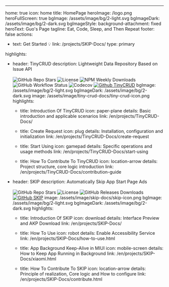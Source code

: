 ---
home: true
icon: home
title: HomePage
heroImage: /logo.png
heroFullScreen: true
bgImage: /assets/image/bg/2-light.svg
bgImageDark: /assets/image/bg/2-dark.svg
bgImageStyle:
  background-attachment: fixed
heroText: Guo's Page
tagline: Eat, Code, Sleep, and Then Repeat
footer: false
actions:
  - text: Get Started 💡
    link: /projects/SKIP-Docs/
    type: primary

highlights:
  - header: TinyCRUD
    description: Lightweight Data Repository Based on Issue API<br/> <br/><img alt="GitHub Repo Stars" src="https://img.shields.io/github/stars/GuoXiCheng/TinyCRUD" /> <img alt="License" src="https://img.shields.io/github/license/GuoXiCheng/TinyCRUD" /> <img alt="NPM Weekly Downloads" src="https://img.shields.io/npm/dw/tiny-crud" /> <img alt="GitHub Workflow Status" src="https://img.shields.io/github/actions/workflow/status/GuoXiCheng/TinyCRUD/ci.yml" /> <img alt="Codecov" src="https://img.shields.io/codecov/c/github/GuoXiCheng/TinyCRUD/main" /> <a href="https://github.com/GuoXiCheng/TinyCRUD"><img alt="Github TinyCRUD" src="https://img.shields.io/badge/GitHub-TinyCRUD-blue.svg" /></a>
    bgImage: /assets/image/bg/2-light.svg
    bgImageDark: /assets/image/bg/2-dark.svg
    image: /assets/image/tiny-crud-docs/tiny-crud-icon.png
    highlights:
      - title: Introduction Of TinyCRUD
        icon: paper-plane
        details: Basic introduction and applicable scenarios
        link: /en/projects/TinyCRUD-Docs/

      - title: Create Request
        icon: plug
        details: Installation, configuration and initialization
        link: /en/projects/TinyCRUD-Docs/create-request

      - title: Start Using
        icon: gamepad
        details: Specific operations and usage methods
        link: /en/projects/TinyCRUD-Docs/start-using

      - title: How To Contribute To TinyCRUD
        icon: location-arrow
        details: Project structure, core logic introduction
        link: /en/projects/TinyCRUD-Docs/contribution-guide

  - header: SKIP
    description: Automatically Skip App Start Page Ads<br/> <br/><img alt="GitHub Repo Stars" src="https://img.shields.io/github/stars/GuoXiCheng/SKIP" /> <img alt="License" src="https://img.shields.io/github/license/GuoXiCheng/SKIP" /> <img alt="GitHub Releases Downloads" src="https://img.shields.io/github/downloads/GuoXiCheng/SKIP/total" /> <a href="https://github.com/GuoXiCheng/SKIP"><img alt="GitHub SKIP" src="https://img.shields.io/badge/GitHub-SKIP-blue.svg" /></a>
    image: /assets/image/skip-docs/skip-icon.png
    bgImage: /assets/image/bg/2-light.svg
    bgImageDark: /assets/image/bg/2-dark.svg
    highlights:
      - title: Introduction Of SKIP
        icon: download
        details: Interface Preview and AKP Download
        link: /en/projects/SKIP-Docs/

      - title: How To Use
        icon: robot
        details: Enable Accessibility Service
        link: /en/projects/SKIP-Docs/how-to-use.html

      - title: App Background Keep-Alive in MIUI
        icon: mobile-screen
        details: How to Keep App Running in Background
        link: /en/projects/SKIP-Docs/xiaomi.html
      
      - title: How To Contribute To SKIP
        icon: location-arrow
        details: Principle of realization, Core logic and How to configure
        link: /en/projects/SKIP-Docs/contribute.html

